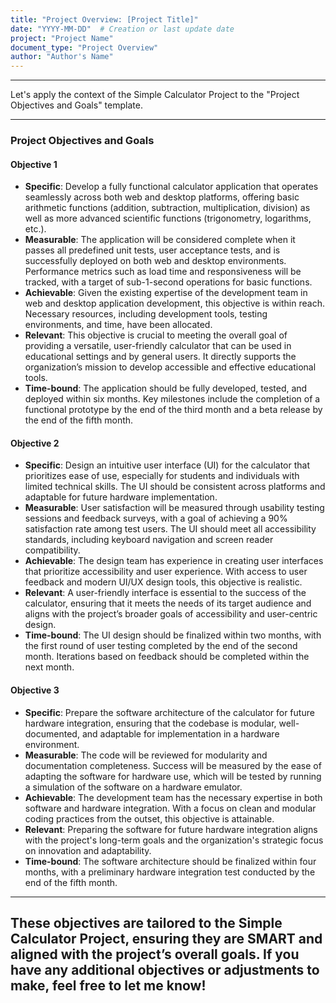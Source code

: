 ```yaml
---
title: "Project Overview: [Project Title]"
date: "YYYY-MM-DD"  # Creation or last update date
project: "Project Name"
document_type: "Project Overview"
author: "Author's Name"
---
```

---
Let's apply the context of the Simple Calculator Project to the "Project Objectives and Goals" template.

---

### Project Objectives and Goals

#### Objective 1
- **Specific**: Develop a fully functional calculator application that operates seamlessly across both web and desktop platforms, offering basic arithmetic functions (addition, subtraction, multiplication, division) as well as more advanced scientific functions (trigonometry, logarithms, etc.).
- **Measurable**: The application will be considered complete when it passes all predefined unit tests, user acceptance tests, and is successfully deployed on both web and desktop environments. Performance metrics such as load time and responsiveness will be tracked, with a target of sub-1-second operations for basic functions.
- **Achievable**: Given the existing expertise of the development team in web and desktop application development, this objective is within reach. Necessary resources, including development tools, testing environments, and time, have been allocated.
- **Relevant**: This objective is crucial to meeting the overall goal of providing a versatile, user-friendly calculator that can be used in educational settings and by general users. It directly supports the organization’s mission to develop accessible and effective educational tools.
- **Time-bound**: The application should be fully developed, tested, and deployed within six months. Key milestones include the completion of a functional prototype by the end of the third month and a beta release by the end of the fifth month.

#### Objective 2
- **Specific**: Design an intuitive user interface (UI) for the calculator that prioritizes ease of use, especially for students and individuals with limited technical skills. The UI should be consistent across platforms and adaptable for future hardware implementation.
- **Measurable**: User satisfaction will be measured through usability testing sessions and feedback surveys, with a goal of achieving a 90% satisfaction rate among test users. The UI should meet all accessibility standards, including keyboard navigation and screen reader compatibility.
- **Achievable**: The design team has experience in creating user interfaces that prioritize accessibility and user experience. With access to user feedback and modern UI/UX design tools, this objective is realistic.
- **Relevant**: A user-friendly interface is essential to the success of the calculator, ensuring that it meets the needs of its target audience and aligns with the project’s broader goals of accessibility and user-centric design.
- **Time-bound**: The UI design should be finalized within two months, with the first round of user testing completed by the end of the second month. Iterations based on feedback should be completed within the next month.

#### Objective 3
- **Specific**: Prepare the software architecture of the calculator for future hardware integration, ensuring that the codebase is modular, well-documented, and adaptable for implementation in a hardware environment.
- **Measurable**: The code will be reviewed for modularity and documentation completeness. Success will be measured by the ease of adapting the software for hardware use, which will be tested by running a simulation of the software on a hardware emulator.
- **Achievable**: The development team has the necessary expertise in both software and hardware integration. With a focus on clean and modular coding practices from the outset, this objective is attainable.
- **Relevant**: Preparing the software for future hardware integration aligns with the project's long-term goals and the organization's strategic focus on innovation and adaptability.
- **Time-bound**: The software architecture should be finalized within four months, with a preliminary hardware integration test conducted by the end of the fifth month.

---

These objectives are tailored to the Simple Calculator Project, ensuring they are SMART and aligned with the project’s overall goals. If you have any additional objectives or adjustments to make, feel free to let me know!
---

